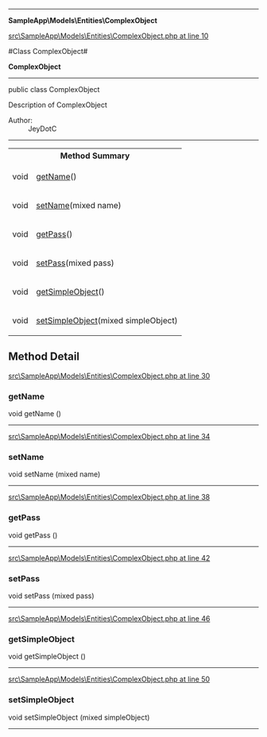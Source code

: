 

- - -

**SampleApp\Models\Entities\ComplexObject**


<a href="https://github.com/JeyDotC/Hirudo/blob/master/src/SampleApp/Models/Entities/ComplexObject.php#L10" >src\SampleApp\Models\Entities\ComplexObject.php at line 10</a>

#Class ComplexObject#

**ComplexObject**




- - -

<p class="signature"><span class='k'>public  class</span> <span class='nx'>ComplexObject</span></p>

<div class="comment" id="overview_description"><p>Description of ComplexObject</p></div>

<dl>
<dt>Author:</dt>
<dd>JeyDotC</dd>
</dl>


- - -

<table id="summary_method">
<tr><th colspan="2">Method Summary</th></tr>
<tr>
<td><span class='k'></span> <span class='nx'>void</span></td>
<td class="description"><p class="name"><a href="#getname">getName</a>()</p></td>
</tr>
<tr>
<td><span class='k'></span> <span class='nx'>void</span></td>
<td class="description"><p class="name"><a href="#setname">setName</a>(mixed name)</p></td>
</tr>
<tr>
<td><span class='k'></span> <span class='nx'>void</span></td>
<td class="description"><p class="name"><a href="#getpass">getPass</a>()</p></td>
</tr>
<tr>
<td><span class='k'></span> <span class='nx'>void</span></td>
<td class="description"><p class="name"><a href="#setpass">setPass</a>(mixed pass)</p></td>
</tr>
<tr>
<td><span class='k'></span> <span class='nx'>void</span></td>
<td class="description"><p class="name"><a href="#getsimpleobject">getSimpleObject</a>()</p></td>
</tr>
<tr>
<td><span class='k'></span> <span class='nx'>void</span></td>
<td class="description"><p class="name"><a href="#setsimpleobject">setSimpleObject</a>(mixed simpleObject)</p></td>
</tr>
</table>

<h2 id="detail_method">Method Detail</h2>

<a href="https://github.com/JeyDotC/Hirudo/blob/master/src/SampleApp/Models/Entities/ComplexObject.php#L30" >src\SampleApp\Models\Entities\ComplexObject.php at line 30</a>

<h3 id="getName()">getName</h3>
<span class='k'></span> <span class='nx'>void</span> <span class='nf'>getName</span> ()

<div class="details">

</div>

- - -


<a href="https://github.com/JeyDotC/Hirudo/blob/master/src/SampleApp/Models/Entities/ComplexObject.php#L34" >src\SampleApp\Models\Entities\ComplexObject.php at line 34</a>

<h3 id="setName()">setName</h3>
<span class='k'></span> <span class='nx'>void</span> <span class='nf'>setName</span> (mixed name)

<div class="details">

</div>

- - -


<a href="https://github.com/JeyDotC/Hirudo/blob/master/src/SampleApp/Models/Entities/ComplexObject.php#L38" >src\SampleApp\Models\Entities\ComplexObject.php at line 38</a>

<h3 id="getPass()">getPass</h3>
<span class='k'></span> <span class='nx'>void</span> <span class='nf'>getPass</span> ()

<div class="details">

</div>

- - -


<a href="https://github.com/JeyDotC/Hirudo/blob/master/src/SampleApp/Models/Entities/ComplexObject.php#L42" >src\SampleApp\Models\Entities\ComplexObject.php at line 42</a>

<h3 id="setPass()">setPass</h3>
<span class='k'></span> <span class='nx'>void</span> <span class='nf'>setPass</span> (mixed pass)

<div class="details">

</div>

- - -


<a href="https://github.com/JeyDotC/Hirudo/blob/master/src/SampleApp/Models/Entities/ComplexObject.php#L46" >src\SampleApp\Models\Entities\ComplexObject.php at line 46</a>

<h3 id="getSimpleObject()">getSimpleObject</h3>
<span class='k'></span> <span class='nx'>void</span> <span class='nf'>getSimpleObject</span> ()

<div class="details">

</div>

- - -


<a href="https://github.com/JeyDotC/Hirudo/blob/master/src/SampleApp/Models/Entities/ComplexObject.php#L50" >src\SampleApp\Models\Entities\ComplexObject.php at line 50</a>

<h3 id="setSimpleObject()">setSimpleObject</h3>
<span class='k'></span> <span class='nx'>void</span> <span class='nf'>setSimpleObject</span> (mixed simpleObject)

<div class="details">

</div>

- - -

